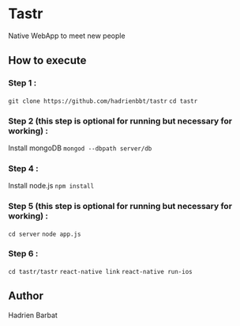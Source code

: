 # Tastr
Native WebApp to meet new people

## How to execute
### Step 1 :
`git clone https://github.com/hadrienbbt/tastr`
`cd tastr`

### Step 2 (this step is optional for running but necessary for working) :
Install mongoDB
`mongod --dbpath server/db`

### Step 4 :
Install node.js
`npm install`

### Step 5 (this step is optional for running but necessary for working) :
`cd server`
`node app.js`

### Step 6 :
`cd tastr/tastr`
`react-native link`
`react-native run-ios`

## Author
Hadrien Barbat
